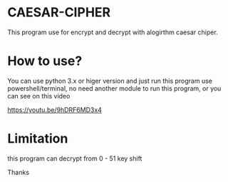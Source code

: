 # CAESAR-CIPHER

This program use for encrypt and decrypt with alogirthm caesar chiper.

# How to use?
You can use python 3.x or higer version and just run this program use powershell/terminal, no need another module to run this program, or you can see on this video 

https://youtu.be/9hDRF6MD3x4

# Limitation

this program can decrypt from 0 - 51 key shift

Thanks
